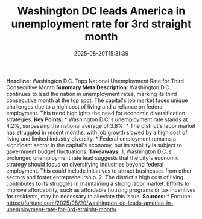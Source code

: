 ﻿---
title: "Washington DC leads America in unemployment rate for 3rd straight month"
date: "2025-08-20T15:31:39"
category: "Markets"
summary: ""
slug: "washington dc leads america in unemployment rate for 3rd str"
source_urls:
  - "https://fortune.com/2025/08/20/washington-dc-leads-america-in-unemployment-rate-for-3rd-straight-month/"
seo:
  title: "Washington DC leads America in unemployment rate for 3rd straight month | Hash n Hedge"
  description: ""
  keywords: ["news", "markets", "brief"]
---
**Headline:** Washington D.C. Tops National Unemployment Rate for Third Consecutive Month  **Summary Meta Description:** Washington D.C. continues to lead the nation in unemployment rates, marking its third consecutive month at the top spot. The capital's job market faces unique challenges due to a high cost of living and a reliance on federal employment. This trend highlights the need for economic diversification strategies.  **Key Points:**  * Washington D.C.'s unemployment rate stands at 4.2%, surpassing the national average of 3.8%. * The district's labor market has struggled in recent months, with job growth slowed by a high cost of living and limited industry diversity. * Federal employment remains a significant sector in the capital's economy, but its stability is subject to government budget fluctuations.  **Takeaways:**  1. Washington D.C.'s prolonged unemployment rate lead suggests that the city's economic strategy should focus on diversifying industries beyond federal employment. This could include initiatives to attract businesses from other sectors and foster entrepreneurship. 2. The district's high cost of living contributes to its struggles in maintaining a strong labor market. Efforts to improve affordability, such as affordable housing programs or tax incentives for residents, may be necessary to alleviate this issue.  **Sources:**  * Fortune: https://fortune.com/2025/08/20/washington-dc-leads-america-in-unemployment-rate-for-3rd-straight-month/ 
